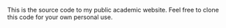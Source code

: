This is the source code to my public academic website. Feel free to clone this code for your own personal use.
